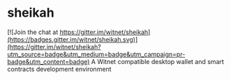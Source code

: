 # sheikah

[![Join the chat at https://gitter.im/witnet/sheikah](https://badges.gitter.im/witnet/sheikah.svg)](https://gitter.im/witnet/sheikah?utm_source=badge&utm_medium=badge&utm_campaign=pr-badge&utm_content=badge)
A Witnet compatible desktop wallet and smart contracts development environment
